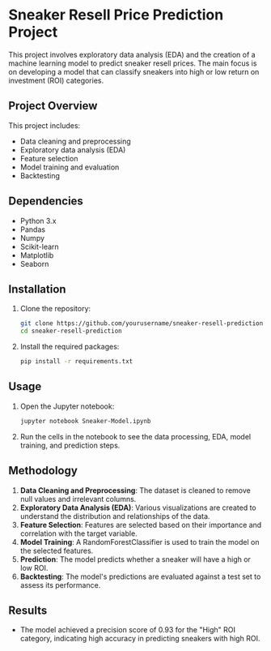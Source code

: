 # Sneaker Resell Price Prediction Project

This project involves exploratory data analysis (EDA) and the creation of a machine learning model to predict sneaker resell prices. The main focus is on developing a model that can classify sneakers into high or low return on investment (ROI) categories.

## Project Overview

This project includes:
- Data cleaning and preprocessing
- Exploratory data analysis (EDA)
- Feature selection
- Model training and evaluation
- Backtesting

## Dependencies

- Python 3.x
- Pandas
- Numpy
- Scikit-learn
- Matplotlib
- Seaborn

## Installation

1. Clone the repository:
    ```bash
    git clone https://github.com/yourusername/sneaker-resell-prediction.git
    cd sneaker-resell-prediction
    ```

2. Install the required packages:
    ```bash
    pip install -r requirements.txt
    ```

## Usage

1. Open the Jupyter notebook:
    ```bash
    jupyter notebook Sneaker-Model.ipynb
    ```

2. Run the cells in the notebook to see the data processing, EDA, model training, and prediction steps.

## Methodology

1. **Data Cleaning and Preprocessing**: The dataset is cleaned to remove null values and irrelevant columns.
2. **Exploratory Data Analysis (EDA)**: Various visualizations are created to understand the distribution and relationships of the data.
3. **Feature Selection**: Features are selected based on their importance and correlation with the target variable.
4. **Model Training**: A RandomForestClassifier is used to train the model on the selected features.
5. **Prediction**: The model predicts whether a sneaker will have a high or low ROI.
6. **Backtesting**: The model's predictions are evaluated against a test set to assess its performance.

## Results

- The model achieved a precision score of 0.93 for the "High" ROI category, indicating high accuracy in predicting sneakers with high ROI.
